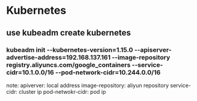 # Kubernetes
## use kubeadm create kubernetes
### kubeadm init --kubernetes-version=1.15.0 --apiserver-advertise-address=192.168.137.161 --image-repository registry.aliyuncs.com/google_containers --service-cidr=10.1.0.0/16 --pod-network-cidr=10.244.0.0/16

note:
apiverver: local address
image-repository: aliyun repository
service-cidr: cluster ip
pod-netwokr-cidr: pod ip
